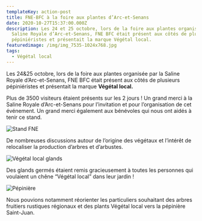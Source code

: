 ```yaml
---
templateKey: action-post
title: FNE-BFC à la foire aux plantes d’Arc-et-Senans
date: 2020-10-27T15:37:00.000Z
description: Les 24 et 25 octobre, lors de la foire aux plantes organisée par la
  Saline Royale d’Arc-et-Senans, FNE BFC était présent aux côtés de plusieurs
  pépiniéristes et présentait la marque Végétal local.
featuredimage: /img/img_7535-1024x768.jpg
tags:
  - Végétal local
---
```

Les 24&25 octobre, lors de la foire aux plantes organisée par la Saline Royale d’Arc-et-Senans, FNE BFC était présent aux côtés de plusieurs pépiniéristes et présentait la marque **Végétal local.**

Plus de 3500 visiteurs étaient présents sur les 2 jours ! Un grand merci à la Saline Royale d’Arc-et-Senans pour l’invitation et pour l’organisation de cet événement. Un grand merci également aux bénévoles qui nous ont aidés à tenir ce stand.

![Stand FNE](/img/img_7535-1024x768.jpg?nf_resize=fit&w=400#img-center "Stand FNE")



De nombreuses discussions autour de l’origine des végétaux et l’intérêt de relocaliser la production d’arbres et d’arbustes.

![Végétal local glands](/img/img_7532-768x1024.jpg?nf_resize=fit&w=400#img-center "Végétal local glands")

Des glands germés étaient remis gracieusement à toutes les personnes qui voulaient un chêne “Végétal local” dans leur jardin !

![Pépinière](/img/img_7534-768x1024.jpg?nf_resize=fit&w=400#img-center "Pépinière")

Nous pouvions notamment réorienter les particuliers souhaitant des arbres fruitiers rustiques régionaux et des plants Végétal local vers la pépinière Saint-Juan.